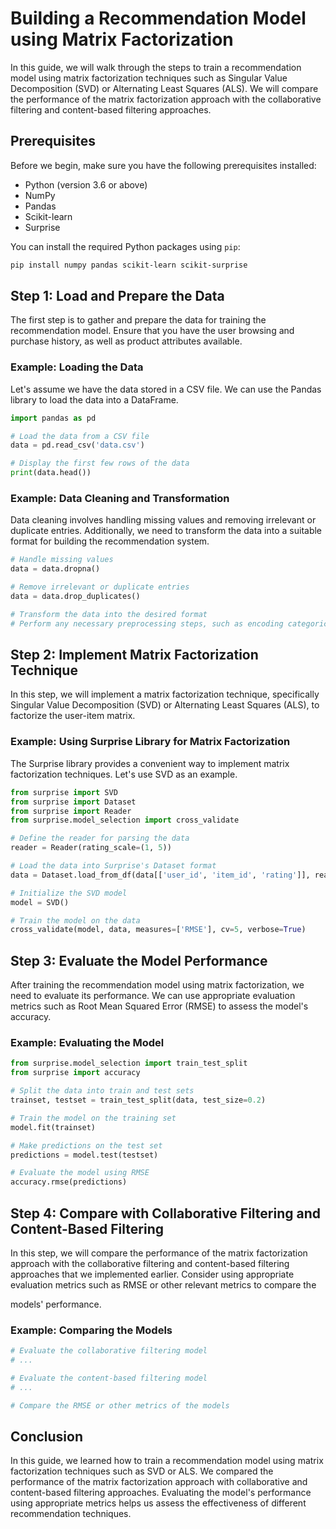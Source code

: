 # Building a Recommendation Model using Matrix Factorization

In this guide, we will walk through the steps to train a recommendation model using matrix factorization techniques such as Singular Value Decomposition (SVD) or Alternating Least Squares (ALS). We will compare the performance of the matrix factorization approach with the collaborative filtering and content-based filtering approaches.

## Prerequisites
Before we begin, make sure you have the following prerequisites installed:

- Python (version 3.6 or above)
- NumPy
- Pandas
- Scikit-learn
- Surprise

You can install the required Python packages using `pip`:

```bash
pip install numpy pandas scikit-learn scikit-surprise
```

## Step 1: Load and Prepare the Data
The first step is to gather and prepare the data for training the recommendation model. Ensure that you have the user browsing and purchase history, as well as product attributes available.

### Example: Loading the Data
Let's assume we have the data stored in a CSV file. We can use the Pandas library to load the data into a DataFrame.

```python
import pandas as pd

# Load the data from a CSV file
data = pd.read_csv('data.csv')

# Display the first few rows of the data
print(data.head())
```

### Example: Data Cleaning and Transformation
Data cleaning involves handling missing values and removing irrelevant or duplicate entries. Additionally, we need to transform the data into a suitable format for building the recommendation system.

```python
# Handle missing values
data = data.dropna()

# Remove irrelevant or duplicate entries
data = data.drop_duplicates()

# Transform the data into the desired format
# Perform any necessary preprocessing steps, such as encoding categorical variables
```

## Step 2: Implement Matrix Factorization Technique
In this step, we will implement a matrix factorization technique, specifically Singular Value Decomposition (SVD) or Alternating Least Squares (ALS), to factorize the user-item matrix.

### Example: Using Surprise Library for Matrix Factorization
The Surprise library provides a convenient way to implement matrix factorization techniques. Let's use SVD as an example.

```python
from surprise import SVD
from surprise import Dataset
from surprise import Reader
from surprise.model_selection import cross_validate

# Define the reader for parsing the data
reader = Reader(rating_scale=(1, 5))

# Load the data into Surprise's Dataset format
data = Dataset.load_from_df(data[['user_id', 'item_id', 'rating']], reader)

# Initialize the SVD model
model = SVD()

# Train the model on the data
cross_validate(model, data, measures=['RMSE'], cv=5, verbose=True)
```

## Step 3: Evaluate the Model Performance
After training the recommendation model using matrix factorization, we need to evaluate its performance. We can use appropriate evaluation metrics such as Root Mean Squared Error (RMSE) to assess the model's accuracy.

### Example: Evaluating the Model
```python
from surprise.model_selection import train_test_split
from surprise import accuracy

# Split the data into train and test sets
trainset, testset = train_test_split(data, test_size=0.2)

# Train the model on the training set
model.fit(trainset)

# Make predictions on the test set
predictions = model.test(testset)

# Evaluate the model using RMSE
accuracy.rmse(predictions)
```

## Step 4: Compare with Collaborative Filtering and Content-Based Filtering
In this step, we will compare the performance of the matrix factorization approach with the collaborative filtering and content-based filtering approaches that we implemented earlier. Consider using appropriate evaluation metrics such as RMSE or other relevant metrics to compare the

 models' performance.

### Example: Comparing the Models
```python
# Evaluate the collaborative filtering model
# ...

# Evaluate the content-based filtering model
# ...

# Compare the RMSE or other metrics of the models
```

## Conclusion
In this guide, we learned how to train a recommendation model using matrix factorization techniques such as SVD or ALS. We compared the performance of the matrix factorization approach with collaborative and content-based filtering approaches. Evaluating the model's performance using appropriate metrics helps us assess the effectiveness of different recommendation techniques.

